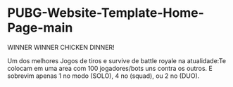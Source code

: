 # PUBG-Website-Template-Home-Page-main
WINNER WINNER CHICKEN DINNER!

Um dos melhores Jogos de tiros e survive  de battle royale na atualidade:Te colocam em uma area com 100 jogadores/bots uns contra os outros. E sobrevim apenas 1 no modo (SOLO), 4 no (squad), ou 2 no (DUO).
